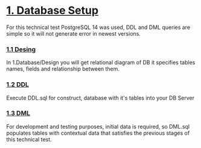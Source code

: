 # [1. Database Setup](http://https://github.com/Brallandev/dyp_technical_test/tree/main/1.Database "1. Database Setup")

For this technical test PostgreSQL 14 was used, DDL and DML queries are simple so it will not generate error in newest versions.

### [1.1 Desing](http://https://github.com/Brallandev/dyp_technical_test/tree/main/1.Database/Design "1.1 Desing")
In 1.Database/Design you will get relational diagram of DB it specifies tables names, fields and relationship between them.

### [1.2 DDL](http://https://github.com/Brallandev/dyp_technical_test/blob/main/1.Database/SQL/DDL.sql "### 1.2 DDL")
Execute DDL.sql for construct, database with it's tables into your DB Server 

### [1.3 DML](http://https://github.com/Brallandev/dyp_technical_test/blob/main/1.Database/SQL/DML.sql "### 1.3 DML")
For development and testing purposes, initial data is required, so DML.sql populates tables with contextual data that satisfies the previous stages of this technical test.
